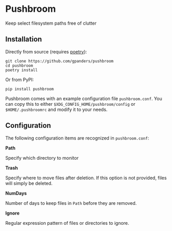 # Pushbroom
Keep select filesystem paths free of clutter

## Installation

Directly from source (requires [poetry](https://github.com/sdispater/poetry)):

    git clone https://github.com/gpanders/pushbroom
    cd pushbroom
    poetry install

Or from PyPI:

    pip install pushbroom

Pushbroom comes with an example configuration file `pushbroom.conf`. You can
copy this to either `$XDG_CONFIG_HOME/pushbroom/config` or `$HOME/.pushbroomrc` and
modify it to your needs.

## Configuration

The following configuration items are recognized in `pushbroom.conf`:

**Path**

Specify which directory to monitor

**Trash**

Specify where to move files after deletion. If this option is not provided,
files will simply be deleted.

**NumDays**

Number of days to keep files in `Path` before they are removed.

**Ignore**

Regular expression pattern of files or directories to ignore.
